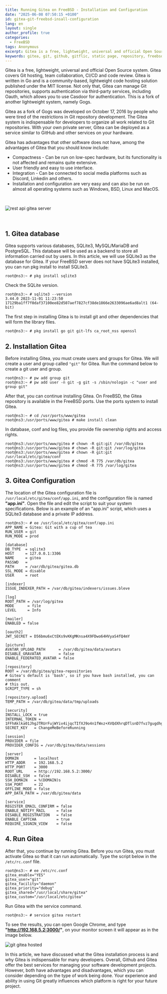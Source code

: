 ```yaml
---
title: Running Gitea on FreeBSD - Installation and Configuration
date: "2025-06-08 07:50:15 +0100"
id: gitea-git-freebsd-insall-configuration
lang: en
layout: single
author_profile: true
categories:
  - FreeBSD
tags: Anonymous
excerpt: Gitea is a free, lightweight, universal and official Open Source system. Gitea covers Git hosting, team collaboration, CI/CD and code review. Gitea is written in Go and is a community-based, lightweight code hosting solution published under the MIT license
keywords: gitea, git, github, gitflic, static page, repository, freebsd, clone, gitlab
---
```


Gitea is a free, lightweight, universal and official Open Source system. Gitea covers Git hosting, team collaboration, CI/CD and code review. Gitea is written in Go and is a community-based, lightweight code hosting solution published under the MIT license. Not only that, Gitea can manage Git repositories, supports authentication via third-party services, including Oauth, which allows you to use Casdoor for authentication. This is a fork of another lightweight system, namely Gogs.

Gitea as a fork of Gogs was developed on October 17, 2016 by people who were tired of the restrictions in Git repository development. The Gitea system is indispensable for developers to organize all work related to Git repositories. With your own private server, Gitea can be deployed as a service similar to GitHub and other services on your hardware.

Gitea has advantages that other software does not have, among the advantages of Gitea that you should know include:
- Compactness - Can be run on low-spec hardware, but its functionality is not affected and remains quite extensive.
- User friendly and easy to use interface.
- Integration - Can be connected to social media platforms such as Discord, Linkedin and others.
- Installation and configuration are very easy and can also be run on almost all operating systems such as Windows, BSD, Linux and MacOS.

<br/>

![rest api gitea server](https://gitflic.ru/project/unixbsdshell/ruby-static-page-jekyll-rb-openbsd/blob/raw?file=assets%2Fimages%2F29rest%20api%20gitea%20server.jpg&commit=fcfcba847d5fec341ef3e93a7b5750346850bbfe)

<br/>


## 1. Gitea database

Gitea supports various databases, SQLite3, MySQL/MariaDB and PostgreSQL. This database will be used as a backend to store all information carried out by users. In this article, we will use SQLite3 as the database for Gitea. If your FreeBSD server does not have SQLite3 installed, you can run pkg install to install SQLite3.

```console
root@ns3:~ # pkg install sqlite3
```
Check the SQLite version.

```console
root@ns3:~ # sqlite3 --version
3.44.0 2023-11-01 11:23:50 17129ba1ff7f0daf37100ee82d507aef7827cf38de1866e2633096ae6ad8alt1 (64-bit)
```
The first step in installing Gitea is to install git and other dependencies that will form the library files.

```console
root@ns3:~ # pkg install go git git-lfs ca_root_nss openssl
```


## 2. Installation Gitea

Before installing Gitea, you must create users and groups for Gitea. We will create a user and group called `"git"` for Gitea. Run the command below to create a git user and group.

```console
root@ns3:~ # pw add group git
root@ns3:~ # pw add user -n git -g git -s /sbin/nologin -c "user and group git"
```
After that, you can continue installing Gitea. On FreeBSD, the Gitea repository is available in the FreeBSD ports. Use the ports system to install Gitea.

```console
root@ns3:~ # cd /usr/ports/www/gitea
root@ns3:/usr/ports/www/gitea # make install clean
```
In database, conf and log files, you provide file ownership rights and access rights.

```console
root@ns3:/usr/ports/www/gitea # chown -R git:git /var/db/gitea
root@ns3:/usr/ports/www/gitea # chown -R git:git /var/log/gitea
root@ns3:/usr/ports/www/gitea # chown -R git:git /usr/local/etc/gitea/conf
root@ns3:/usr/ports/www/gitea # chmod -R 775 /var/db/gitea
root@ns3:/usr/ports/www/gitea # chmod -R 775 /var/log/gitea
```


## 3. Gitea Configuration

The location of the Gitea configuration file is `/usr/local/etc/gitea/conf/app.ini`, and the configuration file is named **"app.ini"**. Open the file and edit the script to suit your system specifications. Below is an example of an "app.ini" script, which uses a SQLite3 database and a private IP address.

```console
root@ns3:~ # ee /usr/local/etc/gitea/conf/app.ini
APP_NAME = Gitea: Git with a cup of tea
RUN_USER = git
RUN_MODE = prod

[database]
DB_TYPE  = sqlite3
HOST     = 127.0.0.1:3306
NAME     = gitea
PASSWD   = 
PATH     = /var/db/gitea/gitea.db
SSL_MODE = disable
USER     = root

[indexer]
ISSUE_INDEXER_PATH = /var/db/gitea/indexers/issues.bleve

[log]
ROOT_PATH = /var/log/gitea
MODE      = file
LEVEL     = Info

[mailer]
ENABLED = false

[oauth2]
JWT_SECRET = D56bmu6xCtEKs9vKKgMKnsa4X9FDwo64HVyaS4fQ4mY

[picture]
AVATAR_UPLOAD_PATH      = /var/db/gitea/data/avatars
DISABLE_GRAVATAR        = false
ENABLE_FEDERATED_AVATAR = false

[repository]
ROOT = /var/db/gitea/gitea-repositories
# Gitea's default is 'bash', so if you have bash installed, you can comment
# this out.
SCRIPT_TYPE = sh

[repository.upload]
TEMP_PATH = /var/db/gitea/data/tmp/uploads

[security]
INSTALL_LOCK = true
INTERNAL_TOKEN = 1FFhAklka01JhgJTRUrFujWYiv4ijqcTIfXJ9o4n1fWxz+XVQdXhrqDTlsnD7fvz7gugdhgkx0FY2Lx6IBdPQw==
SECRET_KEY   = ChangeMeBeforeRunning

[session]
PROVIDER = file
PROVIDER_CONFIG = /var/db/gitea/data/sessions

[server]
DOMAIN       = localhost
HTTP_ADDR    = 192.168.5.2
HTTP_PORT    = 3000
ROOT_URL     = http://192.168.5.2:3000/
DISABLE_SSH  = false
SSH_DOMAIN   = %(DOMAIN)s
SSH_PORT     = 22
OFFLINE_MODE = false
APP_DATA_PATH = /var/db/gitea/data

[service]
REGISTER_EMAIL_CONFIRM = false
ENABLE_NOTIFY_MAIL     = false
DISABLE_REGISTRATION   = false
ENABLE_CAPTCHA         = true
REQUIRE_SIGNIN_VIEW    = false
```


## 4. Run Gitea

After that, you continue by running Gitea. Before you run Gitea, you must activate Gitea so that it can run automatically. Type the script below in the `/etc/rc.conf` file.

```console
root@ns3:~ # ee /etc/rc.conf
gitea_enable="YES"
gitea_user="git"
gitea_facility="daemon"
gitea_priority="debug"
gitea_shared="/usr/local/share/gitea"
gitea_custom="/usr/local/etc/gitea"
```
Run Gitea with the service command.

```console
root@ns3:~ # service gitea restart
```
To see the results, you can open Google Chrome, and type **"http://192.168.5.2:3000/"**, on your monitor screen it will appear as in the image below.


![git gitea hosted](https://gitflic.ru/project/unixbsdshell/ruby-static-page-jekyll-rb-openbsd/blob/raw?file=assets%2Fimages%2F30git%20gitea%20hosted.jpg&commit=d5e84f608c3f984df7c76105f72b7016bb83a117)


In this article, we have discussed what the Gitea installation process is and why Gitea is indispensable for many developers. Overall, Github and Gitea offer the best services for managing your software development projects. However, both have advantages and disadvantages, which you can consider depending on the type of work being done. Your experience and ability in using Git greatly influences which platform is right for your future project.

